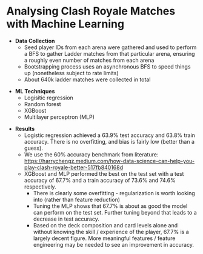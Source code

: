 # Analysing Clash Royale Matches with Machine Learning

- **Data Collection**
   - Seed player IDs from each arena were gathered and used to perform a BFS to gather Ladder matches from that particular arena, ensuring a roughly even number of matches from each arena
   - Bootstrapping process uses an asynchronous BFS to speed things up (nonetheless subject to rate limits)
   - About 640k ladder matches were collected in total

+ **ML Techniques**
   - Logisitic regression
   - Random forest
   - XGBoost
   - Multilayer perceptron (MLP)

- **Results**
  - Logistic regression achieved a 63.9% test accuracy and 63.8% train accuracy. There is no overfitting, and bias is fairly low (better than a guess).
  - We use the 60% accuracy benchmark from literature: https://harrychengz.medium.com/how-data-science-can-help-you-play-clash-royale-better-517fb840168d
  - XGBoost and MLP performed the best on the test set with a test accuracy of 67.7% and a train accuracy of 73.6% and 74.6% respectively.
	- There is clearly some overfitting - regularization is worth looking into (rather than feature reduction)
	- Tuning the MLP shows that 67.7% is about as good the model can perform on the test set. Further tuning beyond that leads to a decrease in test accuracy.  
    - Based on the deck composition and card levels alone and without knowing the skill / experience of the player, 67.7% is a largely decent figure. More meaningful features / feature engineering may be needed to see an improvement in accuracy. 
	
